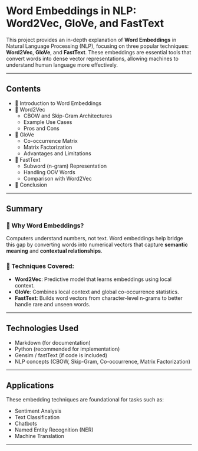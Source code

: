 #  Word Embeddings in NLP: Word2Vec, GloVe, and FastText

This project provides an in-depth explanation of **Word Embeddings** in Natural Language Processing (NLP), focusing on three popular techniques: **Word2Vec**, **GloVe**, and **FastText**. These embeddings are essential tools that convert words into dense vector representations, allowing machines to understand human language more effectively.

---

##  Contents

- 🔹 Introduction to Word Embeddings  
- 🔹 Word2Vec  
  - CBOW and Skip-Gram Architectures  
  - Example Use Cases  
  - Pros and Cons  
- 🔹 GloVe  
  - Co-occurrence Matrix  
  - Matrix Factorization  
  - Advantages and Limitations  
- 🔹 FastText  
  - Subword (n-gram) Representation  
  - Handling OOV Words  
  - Comparison with Word2Vec  
- 🔹 Conclusion  

---

##  Summary

### 🔹 Why Word Embeddings?
Computers understand numbers, not text. Word embeddings help bridge this gap by converting words into numerical vectors that capture **semantic meaning** and **contextual relationships**.

### 🔹 Techniques Covered:
- **Word2Vec**: Predictive model that learns embeddings using local context.  
- **GloVe**: Combines local context and global co-occurrence statistics.  
- **FastText**: Builds word vectors from character-level n-grams to better handle rare and unseen words.

---

##  Technologies Used

- Markdown (for documentation)
- Python (recommended for implementation)
- Gensim / fastText (if code is included)
- NLP concepts (CBOW, Skip-Gram, Co-occurrence, Matrix Factorization)

---

## Applications

These embedding techniques are foundational for tasks such as:
- Sentiment Analysis  
- Text Classification  
- Chatbots  
- Named Entity Recognition (NER)  
- Machine Translation

---


